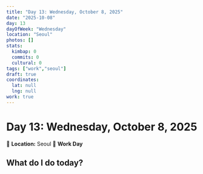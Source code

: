 ```yaml
---
title: "Day 13: Wednesday, October 8, 2025"
date: "2025-10-08"
day: 13
dayOfWeek: "Wednesday"
location: "Seoul"
photos: []
stats:
  kimbap: 0
  commits: 0
  cultural: 0
tags: ["work","seoul"]
draft: true
coordinates:
  lat: null
  lng: null
work: true
---
```

# Day 13: Wednesday, October 8, 2025

📍 **Location:** Seoul
💼 **Work Day**

## What do I do today?



